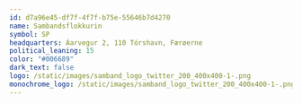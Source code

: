 ```yaml
---
id: d7a96e45-df7f-4f7f-b75e-55646b7d4270
name: Sambandsflokkurin
symbol: SP
headquarters: Áarvegur 2, 110 Tórshavn, Færøerne
political_leaning: 15
color: "#006689"
dark_text: false
logo: /static/images/samband_logo_twitter_200_400x400-1-.png
monochrome_logo: /static/images/samband_logo_twitter_200_400x400-1-.png
---
```

